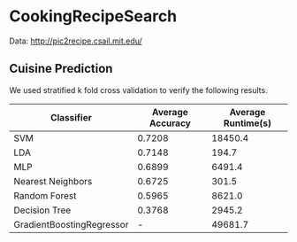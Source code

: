 # CookingRecipeSearch

Data: http://pic2recipe.csail.mit.edu/

## Cuisine Prediction 

We used stratified k fold cross validation to verify the following results.


| Classifier                | Average Accuracy | Average Runtime(s) |
|---------------------------|------------------|--------------------|
| SVM                       | 0.7208           | 18450.4            |
| LDA                       | 0.7148           | 194.7              |
| MLP                       | 0.6899           | 6491.4             |
| Nearest Neighbors         | 0.6725           | 301.5              |
| Random Forest             | 0.5965           | 8621.0             |
| Decision Tree             | 0.3768           | 2945.2             |
| GradientBoostingRegressor | -                | 49681.7            |
